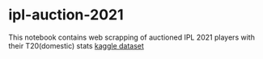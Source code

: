 # ipl-auction-2021

This notebook contains web scrapping of auctioned IPL 2021 players with their T20(domestic) stats
[kaggle dataset](https://www.kaggle.com/apoorvgupta25/iplauction2021)
